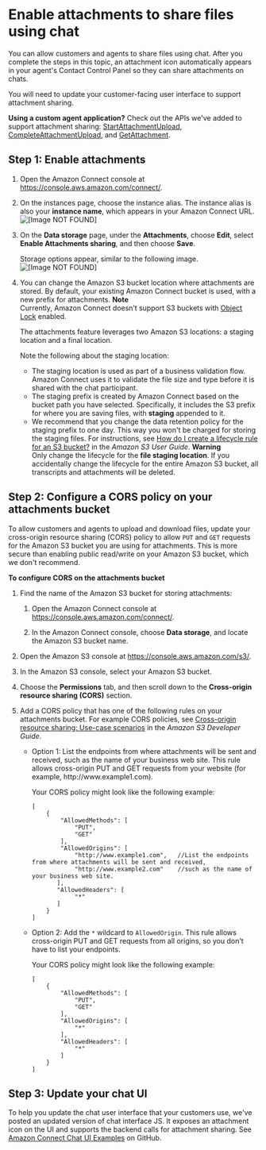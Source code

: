 # Enable attachments to share files using chat<a name="enable-attachments"></a>

You can allow customers and agents to share files using chat\. After you complete the steps in this topic, an attachment icon automatically appears in your agent's Contact Control Panel so they can share attachments on chats\. 

You will need to update your customer\-facing user interface to support attachment sharing\.

**Using a custom agent application?** Check out the APIs we've added to support attachment sharing: [StartAttachmentUpload](https://docs.aws.amazon.com/connect-participant/latest/APIReference/API_StartAttachmentUpload.html), [CompleteAttachmentUpload](https://docs.aws.amazon.com/connect-participant/latest/APIReference/API_CompleteAttachmentUpload.html), and [GetAttachment](https://docs.aws.amazon.com/connect-participant/latest/APIReference/API_GetAttachment.html)\.

## Step 1: Enable attachments<a name="step1-enable-attachments"></a>

1. Open the Amazon Connect console at [https://console\.aws\.amazon\.com/connect/](https://console.aws.amazon.com/connect/)\.

1. On the instances page, choose the instance alias\. The instance alias is also your **instance name**, which appears in your Amazon Connect URL\.  
![\[Image NOT FOUND\]](http://docs.aws.amazon.com/connect/latest/adminguide/images/instance.png)

1. On the **Data storage** page, under the **Attachments**, choose **Edit**, select **Enable Attachments sharing**, and then choose **Save**\.

   Storage options appear, similar to the following image\.  
![\[Image NOT FOUND\]](http://docs.aws.amazon.com/connect/latest/adminguide/images/attachments-enable.png)

1. You can change the Amazon S3 bucket location where attachments are stored\. By default, your existing Amazon Connect bucket is used, with a new prefix for attachments\. 
**Note**  
Currently, Amazon Connect doesn’t support S3 buckets with [Object Lock](https://docs.aws.amazon.com/AmazonS3/latest/userguide/object-lock.html) enabled\. 

   The attachments feature leverages two Amazon S3 locations: a staging location and a final location\. 

   Note the following about the staging location:
   + The staging location is used as part of a business validation flow\. Amazon Connect uses it to validate the file size and type before it is shared with the chat participant\. 
   + The staging prefix is created by Amazon Connect based on the bucket path you have selected\. Specifically, it includes the S3 prefix for where you are saving files, with **staging** appended to it\.
   + We recommend that you change the data retention policy for the staging prefix to one day\. This way you won't be charged for storing the staging files\. For instructions, see [How do I create a lifecycle rule for an S3 bucket?](https://docs.aws.amazon.com/AmazonS3/latest/user-guide/create-lifecycle.html) in the *Amazon S3 User Guide*\.
**Warning**  
Only change the lifecycle for the **file staging location**\. If you accidentally change the lifecycle for the entire Amazon S3 bucket, all transcripts and attachments will be deleted\.

## Step 2: Configure a CORS policy on your attachments bucket<a name="step2-update-cors-policy"></a>

To allow customers and agents to upload and download files, update your cross\-origin resource sharing \(CORS\) policy to allow `PUT` and `GET` requests for the Amazon S3 bucket you are using for attachments\. This is more secure than enabling public read/write on your Amazon S3 bucket, which we don't recommend\.

**To configure CORS on the attachments bucket**

1. Find the name of the Amazon S3 bucket for storing attachments: 

   1. Open the Amazon Connect console at [https://console\.aws\.amazon\.com/connect/](https://console.aws.amazon.com/connect/)\.

   1. In the Amazon Connect console, choose **Data storage**, and locate the Amazon S3 bucket name\. 

1. Open the Amazon S3 console at [https://console\.aws\.amazon\.com/s3/](https://console.aws.amazon.com/s3/)\.

1. In the Amazon S3 console, select your Amazon S3 bucket\. 

1. Choose the **Permissions** tab, and then scroll down to the **Cross\-origin resource sharing \(CORS\)** section\.

1. Add a CORS policy that has one of the following rules on your attachments bucket\. For example CORS policies, see [Cross\-origin resource sharing: Use\-case scenarios](https://docs.aws.amazon.com/AmazonS3/latest/dev/cors.html#example-scenarios-cors) in the *Amazon S3 Developer Guide*\.
   + Option 1: List the endpoints from where attachments will be sent and received, such as the name of your business web site\. This rule allows cross\-origin PUT and GET requests from your website \(for example, http://www\.example1\.com\)\.

     Your CORS policy might look like the following example:

     ```
     [
         {                               
             "AllowedMethods": [
                 "PUT",
                 "GET"            
             ],
             "AllowedOrigins": [
                 "http://www.example1.com",   //List the endpoints from where attachments will be sent and received, 
                 "http://www.example2.com"    //such as the name of your business web site. 
            ],
            "AllowedHeaders": [
                 "*"
            ]
         }    
     ]
     ```
   + Option 2: Add the `*` wildcard to `AllowedOrigin`\. This rule allows cross\-origin PUT and GET requests from all origins, so you don't have to list your endpoints\.

     Your CORS policy might look like the following example:

     ```
     [    
         {                               
             "AllowedMethods": [
                 "PUT",
                 "GET"            
             ],       
             "AllowedOrigins": [
                 "*"
             ],
             "AllowedHeaders": [
                 "*"
             ]
         }
     ]
     ```

## Step 3: Update your chat UI<a name="step3-update-chat-ui"></a>

To help you update the chat user interface that your customers use, we've posted an updated version of chat interface JS\. It exposes an attachment icon on the UI and supports the backend calls for attachment sharing\. See [Amazon Connect Chat UI Examples](https://github.com/amazon-connect/amazon-connect-chat-ui-examples) on GitHub\.